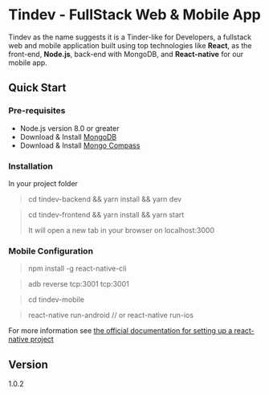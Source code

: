 # Tindev - FullStack Web & Mobile App

Tindev as the name suggests it is a Tinder-like for Developers, a fullstack web and mobile application built using top technologies like **React**, as the front-end, **Node.js**, back-end with MongoDB, and **React-native** for our mobile app.

## Quick Start

### Pre-requisites

- Node.js version 8.0 or greater
- Download & Install [MongoDB](https://www.mongodb.com/download-center)
- Download & Install [Mongo Compass](https://www.mongodb.com/products/compass)

### Installation

In your project folder

> cd tindev-backend && yarn install && yarn dev

> cd tindev-frontend && yarn install && yarn start
>
> It will open a new tab in your browser on localhost:3000

### Mobile Configuration

> npm install -g react-native-cli

> adb reverse tcp:3001 tcp:3001

> cd tindev-mobile

> react-native run-android // or react-native run-ios

For more information see [the official documentation for setting up a react-native project](https://facebook.github.io/react-native/docs/getting-started.html)

## Version

1.0.2
